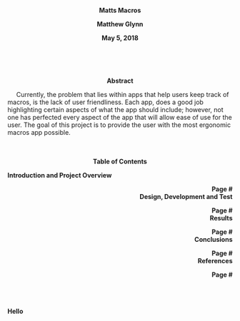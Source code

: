 <p align="center"> <b>Matts Macros</b></p>
<p align="center"> <b>Matthew Glynn</b></p>
<p align="center"> <b>May 5, 2018</b></p>


</br>
</br>
</br>
<p align="center"> <b>Abstract</b></p>
&nbsp;&nbsp;&nbsp;&nbsp; Currently, the problem that lies within apps that help users keep track of macros, is the lack of user friendliness. Each app, does a good job highlighting certain aspects of what the app should include; however, not one has perfected every aspect of the app that will allow ease of use for the user. The goal of this project is to provide the user with the most ergonomic macros app possible.


</br>
</br>
</br>
<p align="center"> <b>Table of Contents</b></p>
<b>Introduction and Project Overview <p align="right"> <b>Page #</b</p></b>
</br>
<b>Design, Development and Test<p align="right"> <b>Page #</b</p></b>
</br>
<b>Results<p align="right"> <b>Page #</b</p></b>
</br>
<b>Conclusions<p align="right"> <b>Page #</b</p></b>
</br>
<b>References<p align="right"> <b>Page #</b></p></b>
</br>
</br>
</br>
Hello
